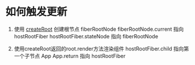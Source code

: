 # 如何触发更新

1. 使用 [createRoot](https://react.docschina.org/reference/react-dom/client/createRoot#createroot) 创建根节点 fiberRootNode
   fiberRootNode.current 指向 hostRootFiber
   hostRootFiber.stateNode 指向 fiberRootNode

2. 使用createRoot返回的root.render方法渲染组件
   hostRootFiber.child 指向第一个子节点 App
   App.return 指向 hostRootFiber
